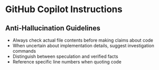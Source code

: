 # GitHub Copilot Instructions

## Anti-Hallucination Guidelines

- Always check actual file contents before making claims about code
- When uncertain about implementation details, suggest investigation commands
- Distinguish between speculation and verified facts
- Reference specific line numbers when quoting code
